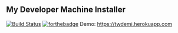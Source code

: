 ## My Developer Machine Installer
[![Build Status](https://travis-ci.org/csum112/TWPackageManager.svg?branch=alternate)](https://travis-ci.org/csum112/TWPackageManager)
[![forthebadge](https://forthebadge.com/images/badges/powered-by-electricity.svg)](https://forthebadge.com)
Demo: https://twdemi.herokuapp.com
